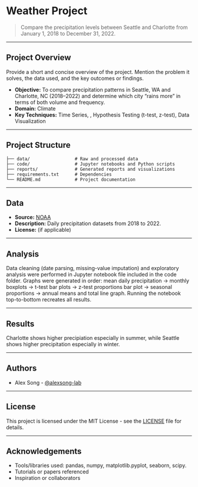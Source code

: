 # Weather Project

> Compare the precipitation levels between Seattle and Charlotte from January 1, 2018 to December 31, 2022.

---

## Project Overview

Provide a short and concise overview of the project. Mention the problem it solves, the data used, and the key outcomes or findings.

- **Objective:** To compare precipitation patterns in Seattle, WA and Charlotte, NC (2018–2022) and determine which city “rains more” in terms of both volume and frequency.
- **Domain:** Climate
- **Key Techniques:** Time Series, , Hypothesis Testing (t-test, z-test), Data Visualization

---

## Project Structure

```
├── data/                 # Raw and processed data
├── code/                 # Jupyter notebooks and Python scripts
├── reports/              # Generated reports and visualizations
├── requirements.txt      # Dependencies
└── README.md             # Project documentation
```

---

## Data

- **Source:** [NOAA](https://www.ncei.noaa.gov/orders/cdo/4133290.csv)
- **Description:** Daily precipitation datasets from 2018 to 2022.
- **License:** (if applicable)

---

## Analysis

Data cleaning (date parsing, missing-value imputation) and exploratory analysis were performed in Jupyter notebook file included in the code folder. Graphs were generated in order: mean daily precipitation → monthly boxplots → t-test bar plots → z-test proportions bar plot → seasonal proportions → annual means and total line graph. Running the notebook top-to-bottom recreates all results.

---

## Results

Charlotte shows higher precipiation especially in summer, while Seattle shows higher precipitation especially in winter.

---

## Authors

- Alex Song - [@alexsong-lab](https://github.com/alexsong-lab/)

---

## License

This project is licensed under the MIT License - see the [LICENSE](LICENSE) file for details.

---

## Acknowledgements

- Tools/libraries used: pandas, numpy, matplotlib.pyplot, seaborn, scipy.
- Tutorials or papers referenced
- Inspiration or collaborators
